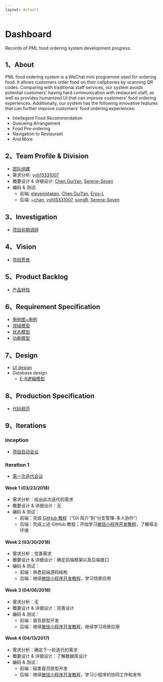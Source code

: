 ```yaml
---
layout: default
---
```


[team_profile]: https://github.com/OrderingService/Dashboard/blob/gh-pages/docs/team_profile.md
[yyh15331007]: https://github.com/yyh15331007
[Chen GuiYan]: https://github.com/15331016
[elevenistaken]: https://github.com/elevenistaken
[Eros-L]: https://github.com/Eros-L
[songB]: https://github.com/songB
[Serene-Seven]: https://github.com/Serene-Seven
[~chan]: https://github.com/StellaChan

[investigation]: https://github.com/OrderingService/Dashboard/blob/gh-pages/docs/investigation.pdf

[vision]: ()

[backlog]: https://github.com/OrderingService/Dashboard/blob/gh-pages/docs/backlog.md

[use_case]: https://github.com/OrderingService/Dashboard/blob/gh-pages/docs/use_case.md
[domain_model]: () 
[stage_model]: ()
[system_sequence]: ()

[ui_design]: ()
[er_model]: https://github.com/OrderingService/Dashboard/blob/gh-pages/docs/er_model.md

[inception_meeting]: https://github.com/OrderingService/Dashboard/blob/gh-pages/docs/inception_meeting.md

[iteration1_meeting]: ()
[mini_programme_tutorial]: https://developers.weixin.qq.com/ebook?action=get_post_info&token=935589521&volumn=1&lang=zh_CN&book=miniprogram&docid=0008aeea9a8978ab0086a685851c0a
[GitHub_Tutorial]: http://www.liaoxuefeng.com/wiki/0013739516305929606dd18361248578c67b8067c8c017b000

# Dashboard

Records of PML food ordering system development progress.


## 1、About
PML food ordering system is a WeChat mini programme used for ordering food. It allows customers order food on their cellphones by scanning QR codes. Comparing with traditional staff services, our system avoids potential customers' having hard communication with restaurant staff, as well as provides humanized UI that can improve customers' food ordering experiences. Additionally, our system has the following innovative features that can further improve customers' food ordering experiences: 

* Intellegent Food Recommendation
* Queueing Arrangement
* Food Pre-ordering
* Navigation to Restaurant
* And More


## 2、Team Profile & Division

* [团队组建][team_profile]
* 需求分析: [yyh15331007][yyh15331007]
* 概要设计 & 详细设计: [Chen GuiYan][Chen GuiYan], [Serene-Seven][Serene-Seven]
* 编码 & 测试: 
    - 前端: [elevenistaken][elevenistaken], [Chen GuiYan][Chen GuiYan], [Eros-L][Eros-L]
    - 后端: [~chan][~chan], [yyh15331007][yyh15331007], [songB][songB], [Serene-Seven][Serene-Seven]

## 3、Investigation

* [项目前期调研][investigation]

## 4、Vision

* [项目愿景][vision]

## 5、Product Backlog

* [产品特性][backlog]

## 6、Requirement Specification

* [用例图+用例][use_case]
* [领域模型][domain_model]
* [状态模型][stage_model]
* [功能模型][system_sequence]

## 7、Design

* [UI design][ui_design]
* Database design
  * [E-R逻辑模型][er_model]

## 8、Production Specification

* [代码规范]()

## 9、Iterations

### Inception

- [项目启动会议][inception_meeting]

### Iteration 1

- [第一次迭代会议][iteration1_meeting]

#### Week 1 (03/23/2018)

- 需求分析：给出此次迭代的需求
- 概要设计 & 详细设计：无
- 编码 & 测试：
    - 前端：完成 [GitHub 教程][GitHub_Tutorial]（“Git 简介”到“分支管理-多人协作”）
    - 后端：完成上述 GitHub 教程；开始学习[微信小程序开发教程][mini_programme_tutorial]，了解宿主环境

#### Week 2 (03/30/2018)

- 需求分析：完善需求
- 概要设计 & 详细设计：确定前端框架以及后端接口
- 编码 & 测试：
    - 前端：熟悉前端源码结构
    - 后端：继续[微信小程序开发教程][mini_programme_tutorial]，学习场景应用

#### Week 3 (04/06/2018)

- 需求分析：无
- 概要设计 & 详细设计：完善设计
- 编码 & 测试：
    - 前端：首页原型开发
    - 后端：继续[微信小程序开发教程][mini_programme_tutorial]，继续学习场景应用

#### Week 4 (04/13/2017)

- 需求分析：确定下一轮迭代的需求
- 概要设计 & 详细设计：了解数据库设计
- 编码 & 测试：
    - 前端：结束首页原型开发
    - 后端：继续[微信小程序开发教程][mini_programme_tutorial]，学习小程序的协同工作和发布
